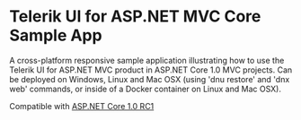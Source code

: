 # Telerik UI for ASP.NET MVC Core Sample App
A cross-platform responsive sample application illustrating how to use the Telerik UI for ASP.NET MVC product in ASP.NET Core 1.0 MVC projects. Can be deployed on Windows, Linux and Mac OSX (using 'dnu restore' and 'dnx web' commands, or inside of a Docker container on Linux and Mac OSX).

Compatible with [ASP.NET Core 1.0 RC1](https://github.com/aspnet/Home/wiki/Roadmap "ASP.NET vNext")
